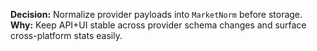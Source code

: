 **Decision:** Normalize provider payloads into `MarketNorm` before storage.
**Why:** Keep API+UI stable across provider schema changes and surface cross-platform stats easily.
